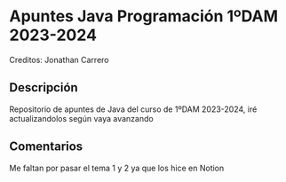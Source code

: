 # Apuntes Java Programación 1ºDAM 2023-2024
Creditos: Jonathan Carrero

## Descripción
Repositorio de apuntes de Java del curso de 1ºDAM 2023-2024, iré actualizandolos según vaya avanzando

## Comentarios
Me faltan por pasar el tema 1 y 2 ya que los hice en Notion
